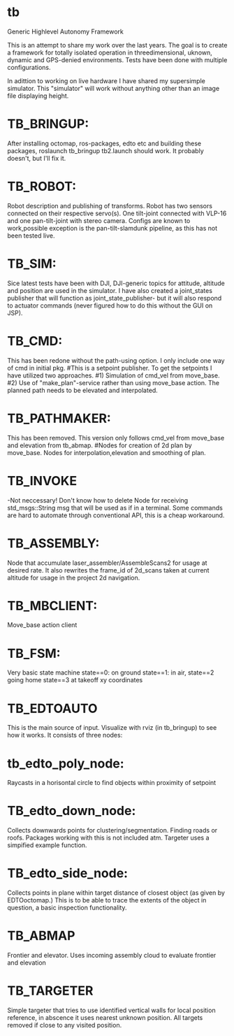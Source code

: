 # tb
Generic Highlevel Autonomy Framework 

This is an attempt to share my work over the last years. The goal is to create a framework for totally isolated operation in threedimensional, uknown, dynamic and 
GPS-denied environments. Tests have been done with multiple configurations.

In adittion to working on live hardware I have shared my supersimple simulator. This "simulator" will work without anything other than an image file displaying height. 

# TB_BRINGUP:
After installing octomap, ros-packages, edto etc and building these packages, roslaunch tb_bringup tb2.launch should work. It probably doesn't, but I'll fix it. 

# TB_ROBOT: 
Robot description and publishing of transforms. 
Robot has two sensors connected on their respective servo(s). One tilt-joint connected with VLP-16 and one pan-tilt-joint with stereo camera. Configs are known to work,possible exception is the pan-tilt-slamdunk pipeline, as this has not been tested live. 

# TB_SIM: 
Sice latest tests have been with DJI, DJI-generic topics for attitude, altitude and position are used in the simulator. I have also created a joint_states publisher 
that will function as joint_state_publisher- but it will also respond to actuator commands (never figured how to do this without the GUI on JSP). 

# TB_CMD: 
This has been redone without the path-using option. I only include one way of cmd in initial pkg. 
#This is a setpoint publisher. To get the setpoints I have utilized two approaches. 
#1) Simulation of cmd_vel from move_base. 
#2) Use of "make_plan"-service rather than using move_base action. The planned path needs to be elevated and interpolated. 

# TB_PATHMAKER: 
This has been removed. This version only follows cmd_vel from move_base and elevation from tb_abmap. 
#Nodes for creation of 2d plan by move_base. Nodes for interpolation,elevation and smoothing of plan.  

# TB_INVOKE
-Not neccessary! Don't know how to delete
Node for receiving std_msgs::String msg that will be used as if in a terminal. Some commands are hard to automate through conventional API, this is a cheap workaround. 

# TB_ASSEMBLY:
Node that accumulate laser_assembler/AssembleScans2 for usage at desired rate. It also rewrites the frame_id of 2d_scans taken at current altitude for usage in the project 2d navigation. 

# TB_MBCLIENT: 
Move_base action client

# TB_FSM: 
Very basic state machine 
state==0: on ground 
state==1: in air, 
state==2 going home 
state==3 at takeoff xy coordinates

# TB_EDTOAUTO
This is the main source of input. Visualize with rviz (in tb_bringup) to see how it works. 
It consists of three nodes: 
# tb_edto_poly_node: 
Raycasts in a horisontal circle to find objects within proximity of setpoint
# TB_edto_down_node: 
Collects downwards points for clustering/segmentation. Finding roads or roofs. Packages working with this is not included atm. Targeter uses a simpified example function. 
# TB_edto_side_node: 
Collects points in plane within target distance of closest object (as given by EDTOoctomap.) This is to be able to trace the extents of the object in question, a basic inspection functionality. 

# TB_ABMAP
Frontier and elevator. Uses incoming assembly cloud to evaluate frontier and elevation

# TB_TARGETER
Simple targeter that tries to use identified vertical walls for local position reference, in abscence it uses nearest unknown position. All targets removed if close to any visited position. 





